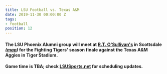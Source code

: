 ```yaml
---
title: LSU Football vs. Texas A&M
date: 2019-11-30 00:00:00 Z
tags:
- football
position: 12
---
```


#### The LSU Phoenix Alumni group will meet at **[R.T. O'Sullivan's](https://scottsdale.rtosullivans.com/ "RTO Scottsdale website") in Scottsdale**  *([map](https://goo.gl/maps/3MjPdBhDfGWxt53HA "Google map: RTO Scottsdale"))* for the Fighting Tigers' season finale against the Texas A&M Aggies in Tiger Stadium. 

#### Game time is TBA; check [LSUSports.net](http://www.lsusports.net/SportSelect.dbml?SPID=2164&SPSID=27811&DB_OEM_ID=5200&_ga=2.61742444.1994479276.1565745145-1475237789.1565745143 "THE OFFICIAL SITE OF LSU ATHLETICS") for scheduling updates.